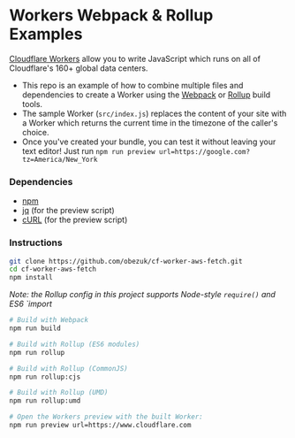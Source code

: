 Workers Webpack & Rollup Examples
====
[Cloudflare Workers](http://developers.cloudflare.com/workers/) allow you to write JavaScript which runs on all of Cloudflare's
160+ global data centers.
- This repo is an example of how to combine multiple files and dependencies to create a Worker using the [Webpack](https://webpack.js.org/) or [Rollup](https://rollupjs.org/) build tools.
- The sample Worker (`src/index.js`) replaces the content of your site with a Worker which returns the current time in the timezone of the caller's choice.
- Once you've created your bundle, you can test it without leaving your text editor! Just run `npm run preview url=https://google.com?tz=America/New_York`

### Dependencies

- [npm](https://www.npmjs.com/get-npm)
- [jq](https://stedolan.github.io/jq/) (for the preview script)
- [cURL](https://curl.haxx.se/) (for the preview script)

### Instructions

```sh
git clone https://github.com/obezuk/cf-worker-aws-fetch.git
cd cf-worker-aws-fetch
npm install

```

*Note: the Rollup config in this project supports Node-style `require()` and ES6 `import*
```sh
# Build with Webpack
npm run build

# Build with Rollup (ES6 modules)
npm run rollup

# Build with Rollup (CommonJS)
npm run rollup:cjs

# Build with Rollup (UMD)
npm run rollup:umd
```

```sh
# Open the Workers preview with the built Worker:
npm run preview url=https://www.cloudflare.com
```
